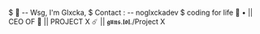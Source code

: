 $ 💸 -- Wsg, I'm Glxcka,
$ Contact : -- noglxckadev 
       $ coding for life 💸 
  •       || CEO OF 💸 || PROJECT X  ☄️ || 𝖌𝖚𝖓𝖘.𝖑𝖔𝖑./Project X 
<!---
noGlxcka/noGlxcka is a ✨ special ✨ repository because its `README.md` (this file) appears on your GitHub profile.
You can click the Preview link to take a look at your changes.
--->

